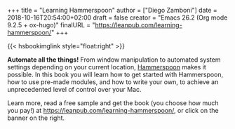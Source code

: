 +++
title = "Learning Hammerspoon"
author = ["Diego Zamboni"]
date = 2018-10-16T20:54:00+02:00
draft = false
creator = "Emacs 26.2 (Org mode 9.2.5 + ox-hugo)"
finalURL = "https://leanpub.com/learning-hammerspoon/"
+++

{{< hsbookimglink style="float:right" >}}

**Automate all the things!** From window manipulation to automated system settings depending on your current location, [Hammerspoon](http://www.hammerspoon.org/) makes it possible. In this book you will learn how to get started with Hammerspoon, how to use pre-made modules, and how to write your own, to achieve an unprecedented level of control over your Mac.

Learn more, read a free sample and get the book (you choose how much you pay!) at <https://leanpub.com/learning-hammerspoon/>, or click on the banner on the right.

<!--more-->

&nbsp;
